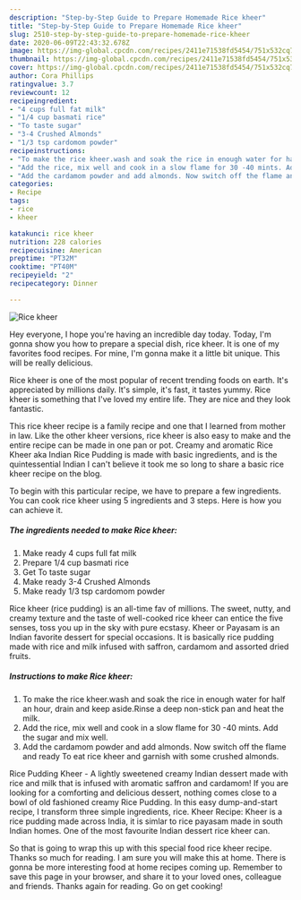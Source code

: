 ```yaml
---
description: "Step-by-Step Guide to Prepare Homemade Rice kheer"
title: "Step-by-Step Guide to Prepare Homemade Rice kheer"
slug: 2510-step-by-step-guide-to-prepare-homemade-rice-kheer
date: 2020-06-09T22:43:32.678Z
image: https://img-global.cpcdn.com/recipes/2411e71538fd5454/751x532cq70/rice-kheer-recipe-main-photo.jpg
thumbnail: https://img-global.cpcdn.com/recipes/2411e71538fd5454/751x532cq70/rice-kheer-recipe-main-photo.jpg
cover: https://img-global.cpcdn.com/recipes/2411e71538fd5454/751x532cq70/rice-kheer-recipe-main-photo.jpg
author: Cora Phillips
ratingvalue: 3.7
reviewcount: 12
recipeingredient:
- "4 cups full fat milk"
- "1/4 cup basmati rice"
- "To taste sugar"
- "3-4 Crushed Almonds"
- "1/3 tsp cardomom powder"
recipeinstructions:
- "To make the rice kheer.wash and soak the rice in enough water for half an hour, drain and keep aside.Rinse a deep non-stick pan and heat the milk."
- "Add the rice, mix well and cook in a slow flame for 30 -40 mints. Add the sugar and mix well."
- "Add the cardamom powder and add almonds. Now switch off the flame and ready To eat rice kheer and garnish with some crushed almonds."
categories:
- Recipe
tags:
- rice
- kheer

katakunci: rice kheer 
nutrition: 228 calories
recipecuisine: American
preptime: "PT32M"
cooktime: "PT40M"
recipeyield: "2"
recipecategory: Dinner

---
```



![Rice kheer](https://img-global.cpcdn.com/recipes/2411e71538fd5454/751x532cq70/rice-kheer-recipe-main-photo.jpg)

Hey everyone, I hope you're having an incredible day today. Today, I'm gonna show you how to prepare a special dish, rice kheer. It is one of my favorites food recipes. For mine, I'm gonna make it a little bit unique. This will be really delicious.

Rice kheer is one of the most popular of recent trending foods on earth. It's appreciated by millions daily. It's simple, it's fast, it tastes yummy. Rice kheer is something that I've loved my entire life. They are nice and they look fantastic.

This rice kheer recipe is a family recipe and one that I learned from mother in law. Like the other kheer versions, rice kheer is also easy to make and the entire recipe can be made in one pan or pot. Creamy and aromatic Rice Kheer aka Indian Rice Pudding is made with basic ingredients, and is the quintessential Indian I can&#39;t believe it took me so long to share a basic rice kheer recipe on the blog.


To begin with this particular recipe, we have to prepare a few ingredients. You can cook rice kheer using 5 ingredients and 3 steps. Here is how you can achieve it.

<!--inarticleads1-->

##### The ingredients needed to make Rice kheer:

1. Make ready 4 cups full fat milk
1. Prepare 1/4 cup basmati rice
1. Get To taste sugar
1. Make ready 3-4 Crushed Almonds
1. Make ready 1/3 tsp cardomom powder


Rice kheer (rice pudding) is an all-time fav of millions. The sweet, nutty, and creamy texture and the taste of well-cooked rice kheer can entice the five senses, toss you up in the sky with pure ecstasy. Kheer or Payasam is an Indian favorite dessert for special occasions. It is basically rice pudding made with rice and milk infused with saffron, cardamom and assorted dried fruits. 

<!--inarticleads2-->

##### Instructions to make Rice kheer:

1. To make the rice kheer.wash and soak the rice in enough water for half an hour, drain and keep aside.Rinse a deep non-stick pan and heat the milk.
1. Add the rice, mix well and cook in a slow flame for 30 -40 mints. Add the sugar and mix well.
1. Add the cardamom powder and add almonds. Now switch off the flame and ready To eat rice kheer and garnish with some crushed almonds.


Rice Pudding Kheer - A lightly sweetened creamy Indian dessert made with rice and milk that is infused with aromatic saffron and cardamom! If you are looking for a comforting and delicious dessert, nothing comes close to a bowl of old fashioned creamy Rice Pudding. In this easy dump-and-start recipe, I transform three simple ingredients, rice. Kheer Recipe: Kheer is a rice pudding made across India, it is simlar to rice payasam made in south Indian homes. One of the most favourite Indian dessert rice kheer can. 

So that is going to wrap this up with this special food rice kheer recipe. Thanks so much for reading. I am sure you will make this at home. There is gonna be more interesting food at home recipes coming up. Remember to save this page in your browser, and share it to your loved ones, colleague and friends. Thanks again for reading. Go on get cooking!
